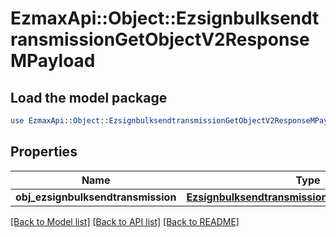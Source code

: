# EzmaxApi::Object::EzsignbulksendtransmissionGetObjectV2ResponseMPayload

## Load the model package
```perl
use EzmaxApi::Object::EzsignbulksendtransmissionGetObjectV2ResponseMPayload;
```

## Properties
Name | Type | Description | Notes
------------ | ------------- | ------------- | -------------
**obj_ezsignbulksendtransmission** | [**EzsignbulksendtransmissionResponseCompound**](EzsignbulksendtransmissionResponseCompound.md) |  | 

[[Back to Model list]](../README.md#documentation-for-models) [[Back to API list]](../README.md#documentation-for-api-endpoints) [[Back to README]](../README.md)


